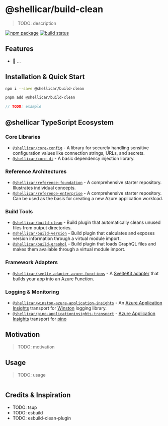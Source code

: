 # @shellicar/build-clean

> TODO: description

[![npm package](https://img.shields.io/npm/v/@shellicar/build-clean.svg)](https://npmjs.com/package/@shellicar/build-clean)
[![build status](https://github.com/shellicar/build-clean/actions/workflows/node.js.yml/badge.svg)](https://github.com/shellicar/build-clean/actions/workflows/node.js.yml)

## Features

- 🎯 ...

## Installation & Quick Start

```sh
npm i --save @shellicar/build-clean
```

```sh
pnpm add @shellicar/build-clean
```

```ts
// TODO: example
```

<!-- BEGIN_ECOSYSTEM -->

## @shellicar TypeScript Ecosystem

### Core Libraries

- [`@shellicar/core-config`](https://github.com/shellicar/core-config) - A library for securely handling sensitive configuration values like connection strings, URLs, and secrets.
- [`@shellicar/core-di`](https://github.com/shellicar/core-di) - A basic dependency injection library.

### Reference Architectures

- [`@shellicar/reference-foundation`](https://github.com/shellicar/reference-foundation) - A comprehensive starter repository. Illustrates individual concepts.
- [`@shellicar/reference-enterprise`](https://github.com/shellicar/reference-enterprise) - A comprehensive starter repository. Can be used as the basis for creating a new Azure application workload.

### Build Tools

- [`@shellicar/build-clean`](https://github.com/shellicar/build-clean) - Build plugin that automatically cleans unused files from output directories.
- [`@shellicar/build-version`](https://github.com/shellicar/build-version) - Build plugin that calculates and exposes version information through a virtual module import.
- [`@shellicar/build-graphql`](https://github.com/shellicar/build-graphql) - Build plugin that loads GraphQL files and makes them available through a virtual module import.

### Framework Adapters

- [`@shellicar/svelte-adapter-azure-functions`](https://github.com/shellicar/svelte-adapter-azure-functions) - A [SvelteKit adapter](https://kit.svelte.dev/docs/adapters) that builds your app into an Azure Function.

### Logging & Monitoring

- [`@shellicar/winston-azure-application-insights`](https://github.com/shellicar/winston-azure-application-insights) - An [Azure Application Insights](https://azure.microsoft.com/en-us/services/application-insights/) transport for [Winston](https://github.com/winstonjs/winston) logging library.
- [`@shellicar/pino-applicationinsights-transport`](https://github.com/shellicar/pino-applicationinsights-transport) - [Azure Application Insights](https://azure.microsoft.com/en-us/services/application-insights) transport for [pino](https://github.com/pinojs/pino)

<!-- END_ECOSYSTEM -->

## Motivation

> TODO: motivation

## Usage

> TODO: usage

```ts
```

## Credits & Inspiration

- TODO: tsup
- TODO: esbuild
- TODO: esbuild-clean-plugin
